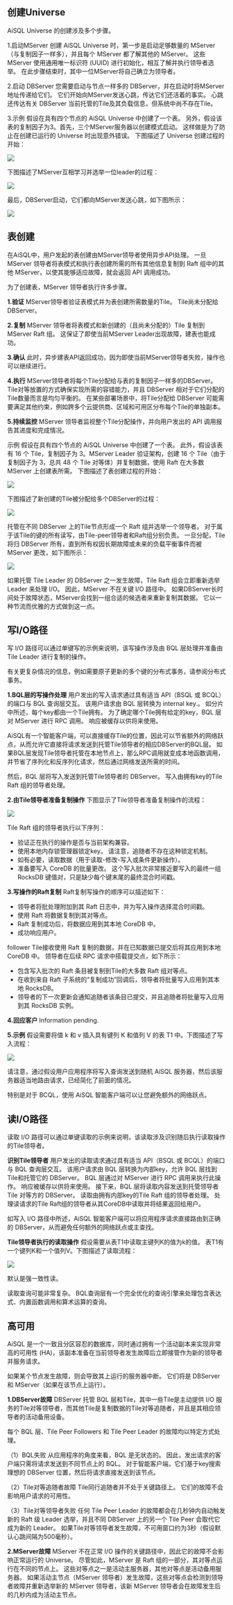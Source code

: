 ## **创建Universe**

AiSQL Universe 的创建涉及多个步骤。

1.启动MServer
创建 AiSQL Universe 时，第一步是启动足够数量的 MServer（与复制因子一样多），并且每个 MServer 都了解其他的 MServer。 这些 MServer 使用通用唯一标识符 (UUID) 进行初始化，相互了解并执行领导者选举。 在此步骤结束时，其中一位MServer将自己确立为领导者。

2.启动 DBServer
您需要启动与节点一样多的 DBServer，并在启动时将MServer地址传递给它们。 它们开始向MServer发送心跳，传达它们还活着的事实。 心跳还传达有关 DBServer 当前托管的Tile及其负载信息，但系统中尚不存在Tile。

3.示例
假设在具有四个节点的 AiSQL Universe 中创建了一个表。 另外，假设该表的复制因子为3。首先，三个MServer服务器以创建模式启动。 这样做是为了防止在创建已运行的 Universe 时出现意外错误。 下图描述了 Universe 创建过程的开始：

![](media/chapter9/4.png)

下图描述了MServer互相学习并选举一位leader的过程：

![](media/chapter9/5.png)

最后，DBServer启动，它们都向MServer发送心跳，如下图所示：

![](media/chapter9/6.png)




## **表创建**

在AiSQL中，用户发起的表创建由MServer领导者使用异步API处理。 一旦 MServer 领导者将表模式和执行表创建所需的所有其他信息复制到 Raft 组中的其他 MServer，以使其能够适应故障，就会返回 API 调用成功。

为了创建表，MServer 领导者执行许多步骤。

**1.验证**
MServer领导者验证表模式并为表创建所需数量的Tile。 Tile尚未分配给 DBServer。

**2.复制** 
MServer 领导者将表模式和新创建的（且尚未分配的）Tile 复制到 MServer Raft 组。 这保证了即使当前MServer Leader出现故障，建表也能成功。

**3.确认** 
此时，异步建表API返回成功，因为即使当前MServer领导者失败，操作也可以继续进行。

**4.执行**
MServer领导者将每个Tile分配给与表的复制因子一样多的DBServer。 Tile对等放置的方式确保实现所需的容错能力，并且 DBServer 相对于它们分配的Tile数量而言是均匀平衡的。 在某些部署场景中，将Tile分配给 DBServer 可能需要满足其他约束，例如跨多个云提供商、区域和可用区分布每个Tile的单独副本。

**5.持续监控** 
MServer 领导者监视整个Tile分配操作，并向用户发出的 API 调用报告其进度和完成情况。

示例
假设在具有四个节点的 AiSQL Universe 中创建了一个表。 此外，假设该表有 16 个 Tile，复制因子为 3。MServer Leader 验证架构，创建 16 个 Tile（由于复制因子为 3，总共 48 个 Tile 对等体）并复制数据，使用 Raft 在大多数 MServer 上创建表所需。 下图描述了表创建过程的开始：

![](media/chapter9/7.png)

下图描述了新创建的Tile被分配给多个DBServer的过程：

![](media/chapter9/8.png)

托管在不同 DBServer 上的Tile节点形成一个 Raft 组并选举一个领导者。 对于属于该Tile的键的所有读写，由Tile-peer领导者和Raft组分别负责。 一旦分配，Tile将归 DBServer 所有，直到所有权因长期故障或未来的负载平衡事件而被 MServer 更改，如下图所示：

![](media/chapter9/9.png)

如果托管 Tile Leader 的 DBServer 之一发生故障，Tile Raft 组会立即重新选举 Leader 来处理 I/O。 因此，MServer 不在关键 I/O 路径中。 如果DBServer长时间处于故障状态，MServer会找到一组合适的候选者来重新复制其数据。 它以一种节流而优雅的方式做到这一点。

 

## **写I/O路径**

写 I/O 路径可以通过单键写的示例来说明，该写操作涉及由 BQL 层处理并准备由 Tile Leader 进行复制的操作。

有关更复杂情况的信息，例如需要原子更新的多个键的分布式事务，请参阅分布式事务。

**1.BQL层的写操作处理**
用户发出的写入请求通过具有适当 API（BSQL 或 BCQL）的端口与 BQL 查询层交互。 该用户请求由 BQL 层转换为 internal key.。 如分片中所述，每个key都由一个Tile拥有。 为了确定哪个Tile拥有给定的key，BQL 层对 MServer 进行 RPC 调用。 响应被缓存以供将来使用。

AiSQL有一个智能客户端，可以直接缓存Tile的位置，因此可以节省额外的网络跃点，从而允许它直接将请求发送到托管Tile领导者的相应DBServer的BQL层。 如果BQL层发现Tile领导者托管在本地节点上，那么RPC调用就变成本地函数调用，并节省了序列化和反序列化请求，然后通过网络发送所需的时间。

然后，BQL 层将写入发送到托管Tile领导者的 DBServer。 写入由拥有key的Tile Raft 组的领导者处理。

**2.由Tile领导者准备复制操作**
下图显示了Tile领导者准备复制操作的流程：

![](media/chapter9/10.png)

Tile Raft 组的领导者执行以下序列：

* 验证正在执行的操作是否与当前架构兼容。
* 使用本地内存锁管理器锁定key。 请注意，追随者不存在这种锁定机制。
* 如有必要，读取数据（用于读取-修改-写入或条件更新操作）。
* 准备要写入 CoreDB 的批量更改。 这个写入批次非常接近要写入的最终一组 RocksDB 键值对，只是缺少每个键末尾的最终混合时间戳。

**3.写操作的Raft复制**
Raft复制写操作的顺序可以描述如下：

* 领导者将批处理附加到其 Raft 日志中，并为写入操作选择混合时间戳。
* 使用 Raft 将数据复制到其对等点。
* Raft 复制成功后，将数据应用到其本地 CoreDB 中。
* 成功响应用户。

follower Tile接收使用 Raft 复制的数据，并在已知数据已提交后将其应用到本地 CoreDB 中。 领导者在后续 RPC 请求中搭载提交点，如下所示：

* 包含写入批次的 Raft 条目被复制到Tile的大多数 Raft 组对等点。
* 在收到来自 Raft 子系统的“复制成功”回调后，领导者将批量写入应用到其本地 RocksDB。
* 领导者的下一次更新会通知追随者该条目已提交，并且追随者将批量写入应用到其 RocksDB 实例。

**4.回应客户**
Information pending.

**5.示例**
假设需要将值 k 和 v 插入具有键列 K 和值列 V 的表 T1 中。下图描述了写入流程：

![](media/chapter9/11.png)

请注意，通过假设用户应用程序将写入查询发送到随机 AiSQL 服务器，然后该服务器适当地路由请求，已经简化了前面的情况。

特别是对于 BCQL，使用 AiSQL 智能客户端可以让您避免额外的网络跃点。

 

## **读I/O路径**

读取 I/O 路径可以通过单键读取的示例来说明，该读取涉及识别随后执行读取操作的Tile领导者。

**识别Tile领导者**
用户发出的读取请求通过具有适当 API（BSQL 或 BCQL）的端口与 BQL 查询层交互。 该用户请求由 BQL 层转换为内部key，允许 BQL 层找到Tile和托管它的 DBServer。 BQL 层通过对 MServer 进行 RPC 调用来执行此操作。 响应被缓存以供将来使用。 接下来，BQL 层将读取内容发送到托管领导者 Tile 对等方的 DBServer。 读取由拥有内部key的Tile Raft 组的领导者处理。 处理读请求的Tile Raft组的领导者从其CoreDB中读取并将结果返回给用户。

如写入 I/O 路径中所述，AiSQL 智能客户端可以将应用程序请求直接路由到正确的 DBServer，从而避免任何额外的网络跃点或主查找。

**Tile领导者执行的读取操作**
假设需要从表T1中读取主键列K的值为k的值。 表T1有一个键列K和一个值列V。下图描述了读取流程：

![](media/chapter9/12.png)

默认是强一致性读。

读取查询可能非常复杂。 BQL查询层有一个完全优化的查询引擎来处理包含表达式、内置函数调用和算术运算的查询。

 


## **高可用**

AiSQL 是一个一致且分区容忍的数据库，同时通过拥有一个活动副本来实现非常高的可用性 (HA)，该副本准备在当前领导者发生故障后立即接管作为新的领导者并服务请求。

如果某个节点发生故障，则会导致其上运行的服务器中断。 它们将是 DBServer 和 MServer（如果在该节点上运行）。

**1.DBServer故障**
DBServer 托管 BQL 层和Tile，其中一些Tile是主动提供 I/O 服务的Tile对等领导者，而其他Tile是复制数据的Tile对等追随者，并且是其相应领导者的活动备用设备。

每个 BQL 层、Tile Peer Followers 和 Tile Peer Leader 的故障均以特定方式处理。

（1）BQL失败
从应用程序的角度来看，BQL 是无状态的。 因此，发出请求的客户端只需将请求发送到不同节点上的 BQL。 对于智能客户端，它们基于key搜索理想的 DBServer 位置，然后将请求直接发送到该节点。

（2）Tile对等追随者故障
Tile同行追随者并不处于关键路径上。 它们的故障不会影响用户请求的可用性。

（3）Tile对等领导者失败
任何 Tile Peer Leader 的故障都会在几秒钟内自动触发新的 Raft 级 Leader 选举，并且不同 DBServer 上的另一个 Tile Peer 会取代它成为新的 Leader。 如果Tile对等领导者发生故障，不可用窗口约为3秒（假设默认心跳间隔为500毫秒）。

**2.MServer故障**
MServer 不在正常 I/O 操作的关键路径中，因此它的故障不会影响正常运行的 Universe。 尽管如此，MServer 是 Raft 组的一部分，其对等点运行在不同的节点上。 这些对等点之一是活动主服务器，其他对等点是活动备用服务器。 如果活动主节点（MServer 领导者）发生故障，这些对等点会检测到领导者故障并重新选举新的 MServer 领导者，该新 MServer 领导者会在故障发生后的几秒内成为活动主节点。
